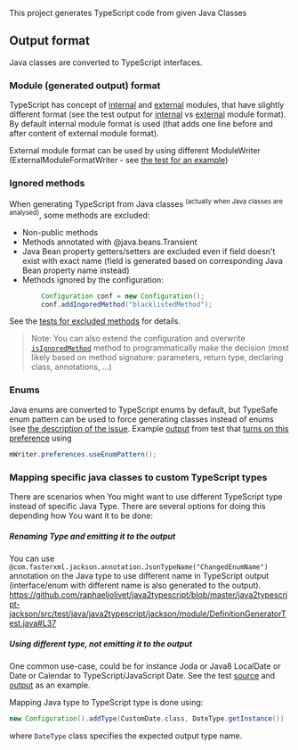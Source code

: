 This project generates TypeScript code from given Java Classes

## Output format
Java classes are converted to TypeScript interfaces.


### Module (generated output) format
TypeScript has concept of [internal](http://www.typescriptlang.org/Handbook#modules) and [external](http://www.typescriptlang.org/Handbook#modules-going-external) modules, that have slightly different format (see the test output for [internal](https://github.com/raphaeljolivet/java2typescript/blob/master/java2typescript-jackson/src/test/resources/java2typescript/jackson/module/DefinitionGeneratorTest.internalModuleFormat.d.ts) vs [external](https://github.com/raphaeljolivet/java2typescript/blob/master/java2typescript-jackson/src/test/resources/java2typescript/jackson/module/DefinitionGeneratorTest.externalModuleFormat.d.ts) module format). By default internal module format is used (that adds one line before and after content of external module format).

External module format can be used by using different ModuleWriter (ExternalModuleFormatWriter - see [the test for an example](https://github.com/raphaeljolivet/java2typescript/blob/master/java2typescript-jackson/src/test/java/java2typescript/jackson/module/DefinitionGeneratorTest.java#L85-L97))


### Ignored methods
When generating TypeScript from Java classes <sup>(actually when Java classes are analysed)</sup>, some methods are excluded:
* Non-public methods
* Methods annotated with @java.beans.Transient
* Java Bean property getters/setters are excluded even if field doesn't exist with exact name (field is generated based on corresponding Java Bean property name instead)
* Methods ignored by the configuration:

```Java
		Configuration conf = new Configuration();
		conf.addIngoredMethod("blacklistedMethod");
```

See the [tests for excluded methods](https://github.com/raphaeljolivet/java2typescript/blob/master/java2typescript-jackson/src/test/java/java2typescript/jackson/module/ExcludedMethodsTest.java#L33-L65) for details.

> Note: You can also extend the configuration and overwrite [`isIgnoredMethod`](https://github.com/raphaeljolivet/java2typescript/blob/master/java2typescript-jackson/src/main/java/java2typescript/jackson/module/Configuration.java#L44-L49) method to programmatically make the decision (most likely based on method signature: parameters, return type, declaring class, annotations, ...)


### Enums
Java enums are converted to TypeScript enums by default,
but TypeSafe enum pattern can be used to force generating classes instead of enums (see [the description of the issue](https://github.com/raphaeljolivet/java2typescript/issues/13).
Example [output](https://github.com/raphaeljolivet/java2typescript/blob/master/java2typescript-jackson/src/test/resources/java2typescript/jackson/module/WriterPreferencesTest.enumToEnumPattern.d.ts) from test that [turns on this preference](https://github.com/raphaeljolivet/java2typescript/blob/master/java2typescript-jackson/src/test/java/java2typescript/jackson/module/WriterPreferencesTest.java#L44) using

```Java
mWriter.preferences.useEnumPattern();
```

### Mapping specific java classes to custom TypeScript types
There are scenarios when You might want to use different TypeScript type instead of specific Java Type. There are several options for doing this depending how You want it to be done:

##### Renaming Type and emitting it to the output
You can use `@com.fasterxml.jackson.annotation.JsonTypeName("ChangedEnumName")` annotation on the Java type to use different name in TypeScript output (interface/enum with different name is also generated to the output).
https://github.com/raphaeljolivet/java2typescript/blob/master/java2typescript-jackson/src/test/java/java2typescript/jackson/module/DefinitionGeneratorTest.java#L37

##### Using different type, not emitting it to the output
One common use-case, could be for instance Joda or Java8 LocalDate or Date or Calendar to TypeScript/JavaScript Date.
See the test [source](https://github.com/raphaeljolivet/java2typescript/blob/master/java2typescript-jackson/src/test/java/java2typescript/jackson/module/CustomTypeDefinitionGeneratorTest.java#L57) and [output](https://github.com/raphaeljolivet/java2typescript/blob/master/java2typescript-jackson/src/test/resources/java2typescript/jackson/module/CustomTypeDefinitionGeneratorTest.classWithCustomTypeFields.d.ts) as an example.

Mapping Java type to TypeScript type is done using:

```Java
new Configuration().addType(CustomDate.class, DateType.getInstance())
```

where `DateType` class specifies the expected output type name.

